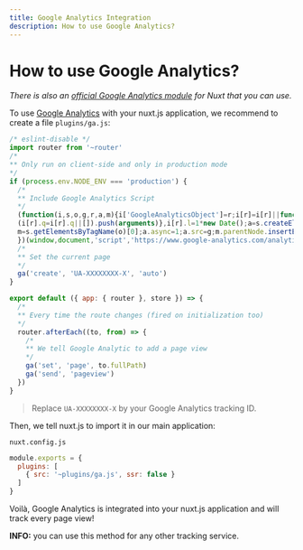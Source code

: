 ```yaml
---
title: Google Analytics Integration
description: How to use Google Analytics?
---
```


# How to use Google Analytics?

*There is also an [official Google Analytics module](https://github.com/nuxt-community/modules/tree/master/modules/google-analytics) for Nuxt that you can use.*

To use [Google Analytics](https://analytics.google.com/analytics/web/) with your nuxt.js application, we recommend to create a file `plugins/ga.js`:

```js
/* eslint-disable */
import router from '~router'
/*
** Only run on client-side and only in production mode
*/
if (process.env.NODE_ENV === 'production') {
  /*
  ** Include Google Analytics Script
  */
  (function(i,s,o,g,r,a,m){i['GoogleAnalyticsObject']=r;i[r]=i[r]||function(){
  (i[r].q=i[r].q||[]).push(arguments)},i[r].l=1*new Date();a=s.createElement(o),
  m=s.getElementsByTagName(o)[0];a.async=1;a.src=g;m.parentNode.insertBefore(a,m)
  })(window,document,'script','https://www.google-analytics.com/analytics.js','ga');
  /*
  ** Set the current page
  */
  ga('create', 'UA-XXXXXXXX-X', 'auto')
}

export default ({ app: { router }, store }) => {
  /*
  ** Every time the route changes (fired on initialization too)
  */
  router.afterEach((to, from) => {
    /*
    ** We tell Google Analytic to add a page view
    */
    ga('set', 'page', to.fullPath)
    ga('send', 'pageview')
  })
}
```

> Replace `UA-XXXXXXXX-X` by your Google Analytics tracking ID.

Then, we tell nuxt.js to import it in our main application:

`nuxt.config.js`
```js
module.exports = {
  plugins: [
    { src: '~plugins/ga.js', ssr: false }
  ]
}
```

Voilà, Google Analytics is integrated into your nuxt.js application and will track every page view!

<p class="Alert Alert--nuxt-green"><b>INFO:</b> you can use this method for any other tracking service.</p>
